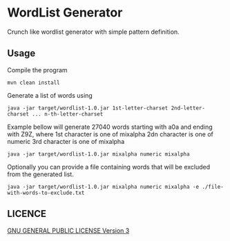 WordList Generator
==================

Crunch like wordlist generator with simple pattern definition.

Usage
-----

Compile the program

`mvn clean install`

Generate a list of words using

`java -jar target/wordlist-1.0.jar 1st-letter-charset 2nd-letter-charset ... n-th-letter-charset`

Example bellow will generate 27040 words starting with a0a and ending with Z9Z, where
1st character is one of mixalpha
2dn character is one of numeric
3rd character is one of mixalpha

`java -jar target/wordlist-1.0.jar mixalpha numeric mixalpha`

Optionally you can provide a file containing words that will be excluded from the generated list.

`java -jar target/wordlist-1.0.jar mixalpha numeric mixalpha -e ./file-with-words-to-exclude.txt`


LICENCE
-------
[GNU GENERAL PUBLIC LICENSE Version 3](gpl-3.0.txt)
